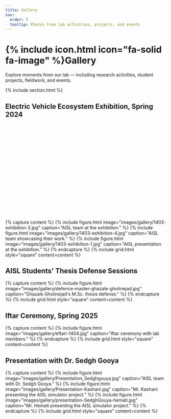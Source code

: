 ```yaml
---
title: Gallery
nav:
  order: 5
  tooltip: Photos from lab activities, projects, and events
---
```


# {% include icon.html icon="fa-solid fa-image" %}Gallery

Explore moments from our lab — including research activities, student projects, fieldwork, and events.

{% include section.html %}

## Electric Vehicle Ecosystem Exhibition, Spring 2024

<div style="display: flex; flex-wrap: wrap; gap: 1rem; justify-content: center;">
    <div style="position: relative; padding-bottom: 56.25%; height: 0; overflow: hidden;">
    <video controls style="position: absolute; top: 0; left: 0; width: 100%; height: 100%;">
        <source src="/images/gallery/1403-exhibition-video-1.mp4" type="video/mp4">
        Your browser does not support the video tag.
    </video>
    </div>
</div> 

{% capture content %}
{% include figure.html image="images/gallery/1403-exhibition-3.jpg" caption="AISL team at the exhibition." %}
{% include figure.html image="images/gallery/1403-exhibition-4.jpg" caption="AISL team showcasing their work." %}
{% include figure.html image="images/gallery/1403-exhibition-1.jpg" caption="AISL presentation at the exhibition." %}
{% endcapture %}
{% include grid.html style="square" content=content %}

## AISL Students' Thesis Defense Sessions

{% capture content %}
{% include figure.html image="images/gallery/defence-master-ghazale-gholinejad.jpg" caption="Ghazale Gholinejad's M.Sc. thesis defense." %}
{% endcapture %}
{% include grid.html style="square" content=content %}

## Iftar Ceremony, Spring 2025

{% capture content %}
{% include figure.html image="images/gallery/eftari-1404.jpg" caption="Iftar ceremony with lab members." %}
{% endcapture %}
{% include grid.html style="square" content=content %}

## Presentation with Dr. Sedgh Gooya

{% capture content %}
{% include figure.html image="images/gallery/Presentation_Sedghgouya.jpg" caption="AISL team with Dr. Sedgh Gooya." %}
{% include figure.html image="images/gallery/Presentation-Kashani.jpg" caption="Mr. Kashani presenting the AISL simulator project." %}
{% include figure.html image="images/gallery/presentation-SedghGouya-hemati.jpg" caption="Mr. Hemati presenting the AISL simulator project." %}
{% endcapture %}
{% include grid.html style="square" content=content %}
